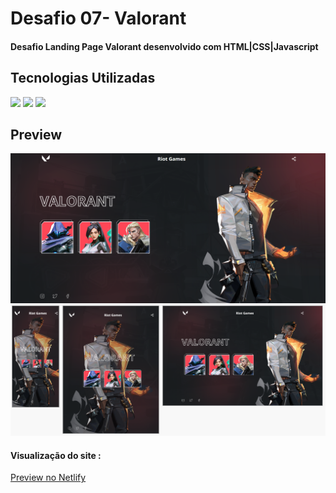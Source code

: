 <h1>Desafio 07- Valorant</h1>
<h4>Desafio Landing Page Valorant desenvolvido com HTML|CSS|Javascript</h4>
<h2>Tecnologias Utilizadas</h2>
<div style="display: inline_block">
  <img  src="https://img.shields.io/badge/HTML5-E34F26?style=for-the-badge&logo=html5&logoColor=white">
  <img src="https://img.shields.io/badge/CSS3-1572B6?style=for-the-badge&logo=css3&logoColor=white">
  <img src="https://img.shields.io/badge/JavaScript-F7DF1E?style=for-the-badge&logo=javascript&logoColor=black">
 </div>
<h2>Preview</h2>
<img margin-bottom="20px" src="assets/img/readme.PNG"">
<img margin-bottom="20px" src="assets/img/readme2.PNG"">
<h4  style="display: inline_block">Visualização do site :</h4><a style="display: inline_block" target="blank" href="https://valorantladingpage.netlify.app/">Preview no Netlify</a>
